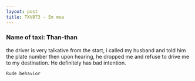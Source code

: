 ```yaml
---
layout: post
title: TXV873 - Sm moa
---
```


### Name of taxi: Than-than

the driver is very talkative from the start, i called my husband and told him the plate number then upon hearing, he dropped me and refuse to drive me to my destination. He definitely has bad intention. 

```Rude behavior```
